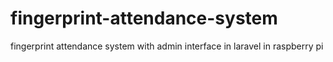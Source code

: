 # fingerprint-attendance-system
fingerprint attendance system with admin interface in laravel in raspberry pi
